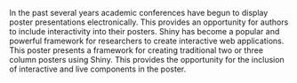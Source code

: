 In the past several years academic conferences have begun to display poster presentations electronically. This provides an opportunity for authors to include interactivity into their posters. Shiny has become a popular and powerful framework for researchers to create interactive web applications. This poster presents a framework for creating traditional two or three column posters using Shiny. This provides the opportunity for the inclusion of interactive and live components in the poster.
